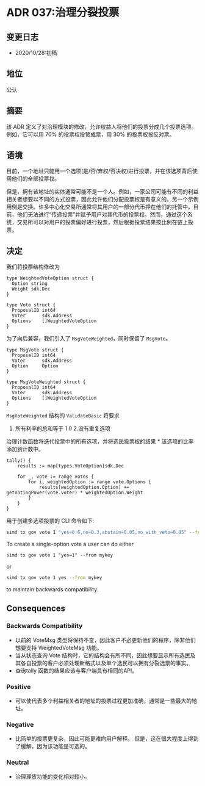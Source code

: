 # ADR 037:治理分裂投票

## 变更日志

- 2020/10/28:初稿

## 地位

公认

## 摘要

该 ADR 定义了对治理模块的修改，允许权益人将他们的投票分成几个投票选项。例如，它可以用 70% 的投票权投赞成票，用 30% 的投票权投反对票。

## 语境

目前，一个地址只能用一个选项(是/否/弃权/否决权)进行投票，并在该选项背后使用他们的全部投票权。

但是，拥有该地址的实体通常可能不是一个人。例如，一家公司可能有不同的利益相关者想要以不同的方式投票，因此允许他们分配投票权是有意义的。另一个示例用例是交换。许多中心化交易所通常将其用户的一部分代币押在他们的托管中。目前，他们无法进行“传递投票”并赋予用户对其代币的投票权。然而，通过这个系统，交易所可以对用户的投票偏好进行投票，然后根据投票结果按比例在链上投票。

## 决定

我们将投票结构修改为 

```
type WeightedVoteOption struct {
  Option string
  Weight sdk.Dec
}

type Vote struct {
  ProposalID int64
  Voter      sdk.Address
  Options    []WeightedVoteOption
}
```

为了向后兼容，我们引入了 `MsgVoteWeighted`，同时保留了 `MsgVote`。 

```
type MsgVote struct {
  ProposalID int64
  Voter      sdk.Address
  Option     Option
}

type MsgVoteWeighted struct {
  ProposalID int64
  Voter      sdk.Address
  Options    []WeightedVoteOption
}
```

`MsgVoteWeighted` 结构的 `ValidateBasic` 将要求

1. 所有利率的总和等于 1.0
2.没有重复选项

治理计数函数将迭代投票中的所有选项，并将选民投票权的结果 * 该选项的比率添加到计数中。 

```
tally() {
    results := map[types.VoteOption]sdk.Dec

    for _, vote := range votes {
        for i, weightedOption := range vote.Options {
            results[weightedOption.Option] += getVotingPower(vote.voter) * weightedOption.Weight
        }
    }
}
```

用于创建多选项投票的 CLI 命令如下: 

```sh
simd tx gov vote 1 "yes=0.6,no=0.3,abstain=0.05,no_with_veto=0.05" --from mykey
```

To create a single-option vote a user can do either

```
simd tx gov vote 1 "yes=1" --from mykey
```

or

```sh
simd tx gov vote 1 yes --from mykey
```

to maintain backwards compatibility.

## Consequences

### Backwards Compatibility

- 以前的 VoteMsg 类型将保持不变，因此客户不必更新他们的程序，除非他们想要支持 WeightedVoteMsg 功能。
- 当从状态查询 Vote 结构时，它的结构会有所不同，因此想要显示所有选民及其各自投票的客户必须处理新格式以及单个选民可以拥有分裂选票的事实。
- 查询tally 函数的结果应该与客户端具有相同的API。 

### Positive

- 可以使代表多个利益相关者的地址的投票过程更加准确，通常是一些最大的地址。 

### Negative

- 比简单的投票更复杂，因此可能更难向用户解释。 但是，这在很大程度上得到了缓解，因为该功能是可选的。 

### Neutral

- 治理理货功能的变化相对较小。 
